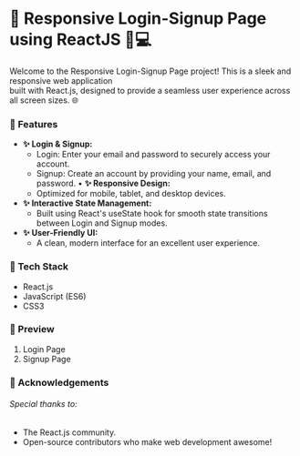 # 🌟 Responsive Login-Signup Page using ReactJS 📱💻

Welcome to the Responsive Login-Signup Page project! This is a sleek and responsive web application<br>
built with React.js, designed to provide a seamless user experience across all screen sizes. 🌐

### 🔑 Features
* **✨ Login & Signup:**
  * Login: Enter your email and password to securely access your account.
  * Signup: Create an account by providing your name, email, and password.
•	**✨ Responsive Design:**
  *	Optimized for mobile, tablet, and desktop devices.
* **✨ Interactive State Management:**
  *	Built using React's useState hook for smooth state transitions between Login and Signup modes.
* **✨ User-Friendly UI:**
  *	A clean, modern interface for an excellent user experience.

### 🚀 Tech Stack
*	React.js 
*	JavaScript (ES6) 
*	CSS3

### 📸 Preview
1. Login Page<br>
2. Signup Page<br>

### 🙏 Acknowledgements
###### Special thanks to:
* The React.js community.
*	Open-source contributors who make web development awesome!

